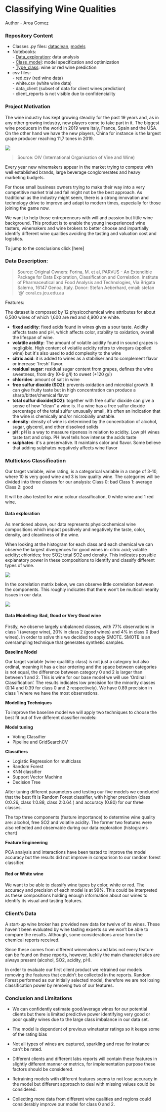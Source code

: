 # Classifying Wine Qualities

Author - Aroa Gomez

### Repository Content

 - Classes .py files: [dataclean](dataclean.py), [models](models.py)
 - Notebooks:    
         - [Data_exploration](Data_exploration.ipynb): data analysis   
         - [Class_model](Class_model.ipybn): model specification and optimization    
         - [Type_class](Type_class.ipybn): wine or red wine prediction      
 - csv files:   
         - red.csv (red wine data)   
         - white.csv (white wine data)   
         - data_client (subset of data for client wines prediction)   
         - client_reports is not visible due to confidenciality

### Project Motivation 

The wine industry has kept growing steadily for the past 19 years and, as in any other growing industry, new players come to take part in it. The biggest wine producers in the world in 2019 were Italy, France, Spain and the USA. On the other hand we have the new players, China for instance is the largest grape producer reaching 11,7 tones in 2019.

 <img src='graphs/wine.png'> 

> Source: OIV (International Organisation of Vine and Wine)

Every year new winemakers appear in the market trying to compete with well established brands, large beverage conglomerates and heavy marketing budgets. 

For those small business owners trying to make their way into a very competitive market trial and fail might not be the best approach. As traditional as the industry might seem, there is a strong innovation and technology drive to improve and adapt to modern times, especially for those joining the game now. 

We want to help those entrepreneurs with will and passion but little wine background. This product is to enable the young inexperienced wine tasters, winemakers and wine brokers to better choose and impartially identify different wine qualities avoiding the tasting and valuation cost and logistics. 

To jump to the conclusions click [here]<a href='Conclusion and Limitations'></a>


### Data Description:

> Source: Original Owners: Forina, M. et al, PARVUS - An Extendible Package for Data Exploration, Classification and Correlation. Institute of Pharmaceutical and Food Analysis and Technologies, Via Brigata Salerno, 16147 Genoa, Italy.
>Donor: Stefan Aeberhard, email: stefan '@' coral.cs.jcu.edu.au

Features:

The dataset is composed by 12 physicochemical wine attributes for about 6,500 wines of which 1,600 are red and 4,900 are white. 

- **fixed acidity**: fixed acids found in wines gives a sour taste. Acidity affects taste and pH, which affects color, stability to oxidation, overall the lifespan of wine.
 - **volatile acidity**: The amount of volatile acidity found in sound grapes is negligible. High content of volatile acidity refers to    vinegars (spoiled wine) but it's also used to add complexity to the wine
 - **citric acid**: it is added to wines as a stabiliser and to complement flavor or increase 'fresh' flavor.
 - **residual sugar**: residual sugar content from grapes, defines the wine sweetness, from dry (0-9 g/l) to sweet (+120 g/l)
 - **chlorides**: amount of salt in wine 
 - **free sulfur dioxide (SO2)**: prevents oxidation and microbial growth. It can give fruity taste but in high concentration can produce a sharp/bitter/chemical flavor 
 - **total sulfur dioxide(SO2)**: together with free sulfur dioxide can give a sense of how “clean” a wine is. If a wine has a free sulfur dioxide percentage of the total sulfur unusually small, it’s often an indication that the wine is chemically and/or microbially unstable.
 - **density**: density of wine is determined by the concentration of alcohol, sugar, glycerol, and other dissolved solids
 - **pH**: pH is a way to measure ripeness in relation to acidity. Low pH wines taste tart and crisp. PH level tells how intense the acids taste
 - **sulphates**: it's a preservative. It maintains color and flavor. Some believe that adding sulphates negatively affects wine flavor


### Multiclass Classification

Our target variable, wine rating, is a categorical variable in a range of 3-10, where 10 is very good wine and 3 is low quality wine. The categories will be divided into three classes for our analysis: 
Class 0: bad
Class 1: average
Class 2: good

It will be also tested for wine colour classification, 0 white wine and 1 red wine.

#### Data exploration

As mentioned above, our data represents physicochemical wine compositions which impact positively and negatively the taste, color, density, and cleanliness of the wine. 

When looking at the histogram for each class and each chemical we can observe the largest divergences for good wines in: citric acid; volatile acidity; chlorides; free SO2; total SO2 and density. This indicates possible explanatory power in these compositions to identify and classify different types of wine.

<img src='graphs/hist.png'>



In the correlation matrix below, we can observe little correlation between the components. This roughly indicates that there won’t be multicollinearity issues in our data.

<img src='graphs/corr.png'>


#### Data Modelling: Bad, Good or Very Good wine

Firstly, we observe largely unbalanced classes, with 77% observations in class 1 (average wine), 20% in class 2 (good wines) and 4% in class 0 (bad wines). In order to solve this we decided to apply SMOTE. SMOTE is an oversampling technique that generates synthetic samples.

**Baseline Model**

Our target variable (wine qualitilty class) is not just a category but also ordinal, meaning it has a clear ordering and the space between categories is not equal, the difference between category 0 and 2 is larger than between 1 and 2. This is wine for our base model we will use ‘Ordinal Classification’. The results indicates low precision for the minority classes (0.14 and 0.39 for class 0 and 2 respectively). We have 0.89 precision in class 1 where we have the most observations. 


**Modelling Techniques**

To improve the baseline model we will apply two techniques to choose the best fit out of five different classifier models:

**Model tuning**
- Voting Classifier
- Pipeline and GridSearchCV

**Classifiers**
- Logistic Regression for multiclass
- Random Forest
- KNN classifier
- Support Vector Machine
- Decision Tree

After tuning different parameters and testing our five models we concluded that the best fit is Random Forest classifier, with higher precision (class 0:0.26, class 1:0.88, class 2:0.64 ) and accuracy (0.80) for our three classes. 

The top three components (feature importance) to determine wine quality are: alcohol, free SO2 and volatile acidity. The former two features were also reflected and observable during our data exploration (histograms chart)


**Feature Engineering**

PCA analysis and interactions have been tested to improve the model accuracy but the results did not improve in comparison to our random forest classifier. 

#### Red or White wine

We want to be able to classify wine types by color, white or red. The accuracy and precision of each model is at 99%. This could be interpreted as these compositions holding enough information about our wines to identify its visual and tasting features.


### Client’s Data

A start-up wine broker has provided new data for twelve of its wines. These haven’t been evaluated by wine tasting experts so we won’t be able to compare the results. Although, some considerations arose from the chemical reports received. 

Since these comes from different winemakers and labs not every feature can be found on these reports, however, luckily the main characteristics are always present (alcohol, SO2, acidity, pH). 

In order to evaluate our first client product we retrained our models removing the features that couldn’t be collected in the reports. Random Forest performed as our initially selected model, therefore we are not losing classification power by removing two of our features.


### Conclusion and Limitations

- We can confidently estimate good/average wines for our potential clients but there is limited predictive power identifying very good or poor quality wines due to the large class imbalance in our data set.

- The model is dependent of previous winetaster ratings so it keeps some of the rating bias

- Not all types of wines are captured, sparkling and rose for instance can't be rated.

- Different clients and different labs reports will contain these features in slightly different manner or metrics, for implementation purpose these factors should be considered.

- Retraining models with different features seems to not lose accuracy in the model but different approach to deal with missing values could be considered.

- Collecting more data from different wine qualities and regions could considerably improve our model for class 0 and 2. 

